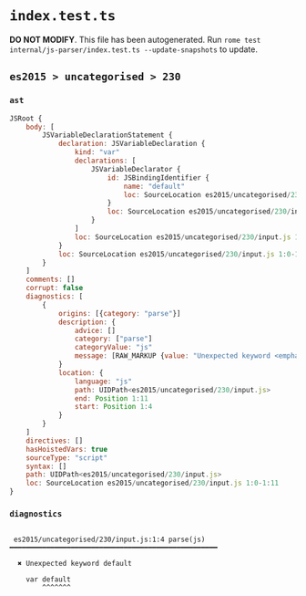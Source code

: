 # `index.test.ts`

**DO NOT MODIFY**. This file has been autogenerated. Run `rome test internal/js-parser/index.test.ts --update-snapshots` to update.

## `es2015 > uncategorised > 230`

### `ast`

```javascript
JSRoot {
	body: [
		JSVariableDeclarationStatement {
			declaration: JSVariableDeclaration {
				kind: "var"
				declarations: [
					JSVariableDeclarator {
						id: JSBindingIdentifier {
							name: "default"
							loc: SourceLocation es2015/uncategorised/230/input.js 1:4-1:11 (default)
						}
						loc: SourceLocation es2015/uncategorised/230/input.js 1:4-1:11
					}
				]
				loc: SourceLocation es2015/uncategorised/230/input.js 1:0-1:11
			}
			loc: SourceLocation es2015/uncategorised/230/input.js 1:0-1:11
		}
	]
	comments: []
	corrupt: false
	diagnostics: [
		{
			origins: [{category: "parse"}]
			description: {
				advice: []
				category: ["parse"]
				categoryValue: "js"
				message: [RAW_MARKUP {value: "Unexpected keyword <emphasis>"}, "default", RAW_MARKUP {value: "</emphasis>"}]
			}
			location: {
				language: "js"
				path: UIDPath<es2015/uncategorised/230/input.js>
				end: Position 1:11
				start: Position 1:4
			}
		}
	]
	directives: []
	hasHoistedVars: true
	sourceType: "script"
	syntax: []
	path: UIDPath<es2015/uncategorised/230/input.js>
	loc: SourceLocation es2015/uncategorised/230/input.js 1:0-1:11
}
```

### `diagnostics`

```

 es2015/uncategorised/230/input.js:1:4 parse(js) ━━━━━━━━━━━━━━━━━━━━━━━━━━━━━━━━━━━━━━━━━━━━━━━━━━━

  ✖ Unexpected keyword default

    var default
        ^^^^^^^


```
